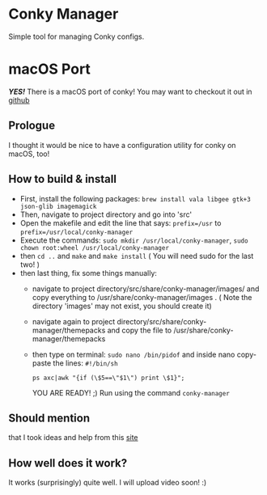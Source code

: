 
Conky Manager
=======================

Simple tool for managing Conky configs.


macOS Port
=======================

***YES!*** There is a macOS port of conky! You may want to checkout it out in [github]( https://github.com/npyl/conky)

## Prologue

I thought it would be nice to have a configuration utility for conky on macOS, too!

## How to build & install

- First, install the following packages: `brew install vala libgee gtk+3 json-glib imagemagick`
- Then, navigate to project directory and go into 'src'
- Open the makefile and edit the line that says: `prefix=/usr` to `prefix=/usr/local/conky-manager`
- Execute the commands: `sudo mkdir /usr/local/conky-manager`, `sudo chown root:wheel /usr/local/conky-manager`
- then `cd ..` and `make` and `make install`  ( You will need sudo for the last two! )
- then last thing, fix some things manually:
	- navigate to project directory/src/share/conky-manager/images/ and copy everything to /usr/share/conky-manager/images .  ( Note the directory 'images' may not exist, you should create it)
	- navigate again to project directory/src/share/conky-manager/themepacks and copy the file to /usr/share/conky-manager/themepacks
	- then type on terminal: `sudo nano /bin/pidof` and inside nano copy-paste the lines:
		`#!/bin/sh`
		
		`ps axc|awk "{if (\$5==\"$1\") print \$1}";`
		
		YOU ARE READY! ;)
		Run using the command `conky-manager`
		
## Should mention

that I took ideas and help from this [site](http://elatov.github.io/2016/01/playing-around-with-conky-on-gentoo/)

## How well does it work?

It works (surprisingly) quite well. I will upload video soon! :)